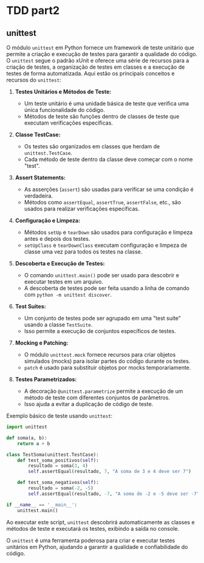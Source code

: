# TDD part2


## unittest

O módulo `unittest` em Python fornece um framework de teste unitário que permite a criação e execução de testes para garantir a qualidade do código. O `unittest` segue o padrão xUnit e oferece uma série de recursos para a criação de testes, a organização de testes em classes e a execução de testes de forma automatizada. Aqui estão os principais conceitos e recursos do `unittest`:

1. **Testes Unitários e Métodos de Teste:**
   - Um teste unitário é uma unidade básica de teste que verifica uma única funcionalidade do código.
   - Métodos de teste são funções dentro de classes de teste que executam verificações específicas.

2. **Classe TestCase:**
   - Os testes são organizados em classes que herdam de `unittest.TestCase`.
   - Cada método de teste dentro da classe deve começar com o nome "test".

3. **Assert Statements:**
   - As asserções (`assert`) são usadas para verificar se uma condição é verdadeira.
   - Métodos como `assertEqual`, `assertTrue`, `assertFalse`, etc., são usados para realizar verificações específicas.

4. **Configuração e Limpeza:**
   - Métodos `setUp` e `tearDown` são usados para configuração e limpeza antes e depois dos testes.
   - `setUpClass` e `tearDownClass` executam configuração e limpeza de classe uma vez para todos os testes na classe.

5. **Descoberta e Execução de Testes:**
   - O comando `unittest.main()` pode ser usado para descobrir e executar testes em um arquivo.
   - A descoberta de testes pode ser feita usando a linha de comando com `python -m unittest discover`.

6. **Test Suites:**
   - Um conjunto de testes pode ser agrupado em uma "test suite" usando a classe `TestSuite`.
   - Isso permite a execução de conjuntos específicos de testes.

7. **Mocking e Patching:**
   - O módulo `unittest.mock` fornece recursos para criar objetos simulados (mocks) para isolar partes do código durante os testes.
   - `patch` é usado para substituir objetos por mocks temporariamente.

8. **Testes Parametrizados:**
   - A decoração `@unittest.parametrize` permite a execução de um método de teste com diferentes conjuntos de parâmetros.
   - Isso ajuda a evitar a duplicação de código de teste.

Exemplo básico de teste usando `unittest`:

```python
import unittest

def soma(a, b):
    return a + b

class TestSoma(unittest.TestCase):
    def test_soma_positivos(self):
        resultado = soma(3, 4)
        self.assertEqual(resultado, 7, "A soma de 3 e 4 deve ser 7")

    def test_soma_negativos(self):
        resultado = soma(-2, -5)
        self.assertEqual(resultado, -7, "A soma de -2 e -5 deve ser -7")

if __name__ == '__main__':
    unittest.main()
```

Ao executar este script, `unittest` descobrirá automaticamente as classes e métodos de teste e executará os testes, exibindo a saída no console.

O `unittest` é uma ferramenta poderosa para criar e executar testes unitários em Python, ajudando a garantir a qualidade e confiabilidade do código.
